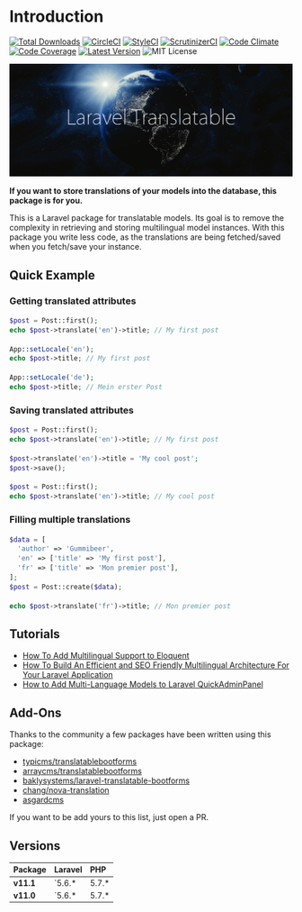 # Introduction

[![Total Downloads](https://img.shields.io/packagist/dt/astrotomic/laravel-translatable.svg?style=flat-square)](https://packagist.org/packages/astrotomic/laravel-translatable) [![CircleCI](https://img.shields.io/circleci/build/github/Astrotomic/laravel-translatable/master.svg?label=CircleCI&style=flat-square)](https://circleci.com/gh/Astrotomic/laravel-translatable) [![StyleCI](https://styleci.io/repos/192333549/shield)](https://styleci.io/repos/192333549) [![ScrutinizerCI](https://img.shields.io/scrutinizer/quality/g/Astrotomic/laravel-translatable/master.svg?label=ScrutinizerCI&style=flat-square)](https://scrutinizer-ci.com/g/Astrotomic/laravel-translatable/) [![Code Climate](https://img.shields.io/codeclimate/maintainability/Astrotomic/laravel-translatable.svg?label=CodeClimate&style=flat-square)](https://codeclimate.com/github/Astrotomic/laravel-translatable) [![Code Coverage](https://img.shields.io/scrutinizer/coverage/g/Astrotomic/laravel-translatable/master.svg?style=flat-square)](https://scrutinizer-ci.com/g/Astrotomic/laravel-translatable/) [![Latest Version](http://img.shields.io/packagist/v/astrotomic/laravel-translatable.svg?style=flat-square)](https://packagist.org/packages/astrotomic/laravel-translatable) ![MIT License](https://img.shields.io/github/license/Astrotomic/laravel-translatable.svg?color=blue&style=flat-square)

![Laravel Translatable](.gitbook/assets/laravel-translatable-2.png)

**If you want to store translations of your models into the database, this package is for you.**

This is a Laravel package for translatable models. Its goal is to remove the complexity in retrieving and storing multilingual model instances. With this package you write less code, as the translations are being fetched/saved when you fetch/save your instance.

## Quick Example

### **Getting translated attributes**

```php
$post = Post::first();
echo $post->translate('en')->title; // My first post

App::setLocale('en');
echo $post->title; // My first post

App::setLocale('de');
echo $post->title; // Mein erster Post
```

### **Saving translated attributes**

```php
$post = Post::first();
echo $post->translate('en')->title; // My first post

$post->translate('en')->title = 'My cool post';
$post->save();

$post = Post::first();
echo $post->translate('en')->title; // My cool post
```

### **Filling multiple translations**

```php
$data = [
  'author' => 'Gummibeer',
  'en' => ['title' => 'My first post'],
  'fr' => ['title' => 'Mon premier post'],
];
$post = Post::create($data);

echo $post->translate('fr')->title; // Mon premier post
```

## Tutorials

* [How To Add Multilingual Support to Eloquent](https://laravel-news.com/how-to-add-multilingual-support-to-eloquent)
* [How To Build An Efficient and SEO Friendly Multilingual Architecture For Your Laravel Application](https://mydnic.be/post/how-to-build-an-efficient-and-seo-friendly-multilingual-architecture-for-your-laravel-application)
* [How to Add Multi-Language Models to Laravel QuickAdminPanel](https://quickadminpanel.com/blog/how-to-add-multi-language-models-to-laravel-quickadminpanel/)

## Add-Ons

Thanks to the community a few packages have been written using this package:

* [typicms/translatablebootforms](https://packagist.org/packages/typicms/translatablebootforms)
* [arraycms/translatablebootforms](https://packagist.org/packages/arraycms/translatablebootforms)
* [baklysystems/laravel-translatable-bootforms](https://packagist.org/packages/baklysystems/laravel-translatable-bootforms)
* [chang/nova-translation](https://packagist.org/packages/chang/nova-translation)
* [asgardcms](https://packagist.org/packages/asgardcms)

If you want to be add yours to this list, just open a PR.

## Versions

| Package | Laravel | PHP |
| :--- | :--- | :--- |
| **v11.1** | `5.6.* | 5.7.* | 5.8.*` | `>=7.1.3` |
| **v11.0** | `5.6.* | 5.7.* | 5.8.*` | `>=7.1.3` |


